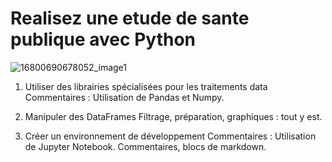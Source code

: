 # Realisez une etude de sante publique avec Python
![16800690678052_image1](https://github.com/Grom-P/Etude-sante-publique-python/assets/117200565/92be7685-1185-4c7c-a4c6-c8d86d913089)

1. Utiliser des librairies spécialisées pour les traitements data
Commentaires : Utilisation de Pandas et Numpy.

2. Manipuler des DataFrames
Filtrage, préparation, graphiques : tout y est.

3. Créer un environnement de développement
Commentaires : Utilisation de Jupyter Notebook.
Commentaires, blocs de markdown.
